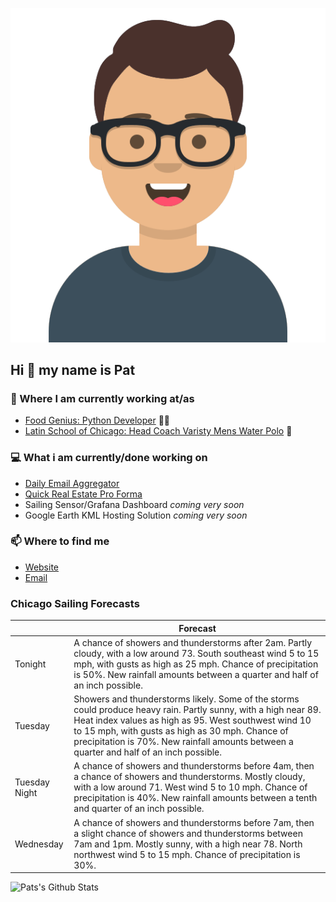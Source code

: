 [![Social banner for p-j-falconer](https://raw.githubusercontent.com/P-J-FALCONER/P-J-FALCONER/master/assets/avataaars.svg)](https://patfalconer.com/)
## Hi :wave: my name is Pat

### 💼 Where I am currently working at/as
- [Food Genius: Python Developer](https://getfoodgenius.com/) 🍔🐍
- [Latin School of Chicago: Head Coach Varisty Mens Water Polo](https://www.latinschool.org/) 🤽


### 💻 What i am currently/done working on
 - [Daily Email Aggregator](https://github.com/P-J-FALCONER/dott_daily_mail)
 - [Quick Real Estate Pro Forma](https://github.com/P-J-FALCONER/henry)
 - Sailing Sensor/Grafana Dashboard *coming very soon*
 - Google Earth KML Hosting Solution *coming very soon*

### 📫 Where to find me
 - [Website](https://patfalconer.com/)
 - [Email](mailto:patrick.j.falconer@gmail.com)


### Chicago Sailing Forecasts
|   | Forecast  |
|---|---|
| Tonight | A chance of showers and thunderstorms after 2am. Partly cloudy, with a low around 73. South southeast wind 5 to 15 mph, with gusts as high as 25 mph. Chance of precipitation is 50%. New rainfall amounts between a quarter and half of an inch possible. |
| Tuesday | Showers and thunderstorms likely. Some of the storms could produce heavy rain. Partly sunny, with a high near 89. Heat index values as high as 95. West southwest wind 10 to 15 mph, with gusts as high as 30 mph. Chance of precipitation is 70%. New rainfall amounts between a quarter and half of an inch possible. |
| Tuesday Night | A chance of showers and thunderstorms before 4am, then a chance of showers and thunderstorms. Mostly cloudy, with a low around 71. West wind 5 to 10 mph. Chance of precipitation is 40%. New rainfall amounts between a tenth and quarter of an inch possible. |
| Wednesday | A chance of showers and thunderstorms before 7am, then a slight chance of showers and thunderstorms between 7am and 1pm. Mostly sunny, with a high near 78. North northwest wind 5 to 15 mph. Chance of precipitation is 30%. |

![Pats's Github Stats](https://github-readme-stats.vercel.app/api?username=p-j-falconer&show_icons=true&theme=radical)
